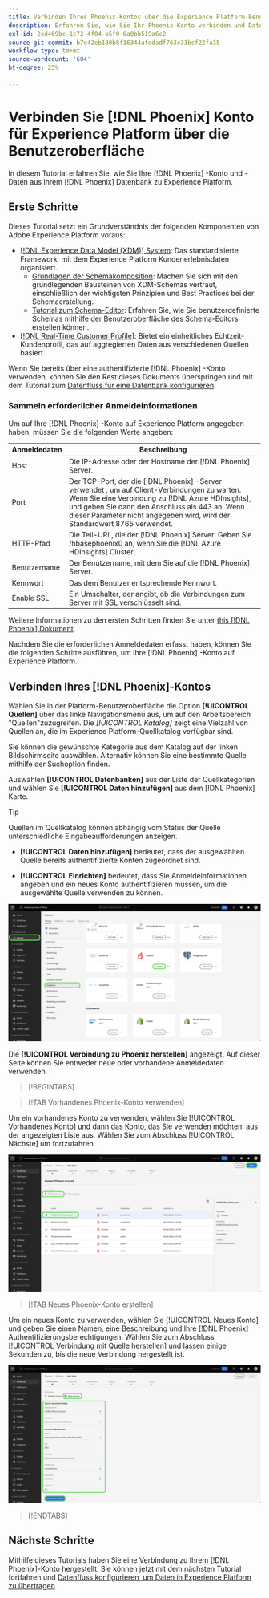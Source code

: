 ```yaml
---
title: Verbinden Ihres Phoenix-Kontos über die Experience Platform-Benutzeroberfläche
description: Erfahren Sie, wie Sie Ihr Phoenix-Konto verbinden und Daten aus Ihrer Phoenix-Datenbank über die Benutzeroberfläche zum Experience Platform übertragen.
exl-id: 2ed469bc-1c72-4f04-a5f0-6a0bb519a6c2
source-git-commit: b7e42eb180b8f16344afedadf763c33bcf22fa35
workflow-type: tm+mt
source-wordcount: '604'
ht-degree: 25%

---
```


# Verbinden Sie [!DNL Phoenix] Konto für Experience Platform über die Benutzeroberfläche

In diesem Tutorial erfahren Sie, wie Sie Ihre [!DNL Phoenix] -Konto und -Daten aus Ihrem [!DNL Phoenix] Datenbank zu Experience Platform.

## Erste Schritte

Dieses Tutorial setzt ein Grundverständnis der folgenden Komponenten von Adobe Experience Platform voraus:

* [[!DNL Experience Data Model (XDM)] System](../../../../../xdm/home.md): Das standardisierte Framework, mit dem Experience Platform Kundenerlebnisdaten organisiert.
   * [Grundlagen der Schemakomposition](../../../../../xdm/schema/composition.md): Machen Sie sich mit den grundlegenden Bausteinen von XDM-Schemas vertraut, einschließlich der wichtigsten Prinzipien und Best Practices bei der Schemaerstellung.
   * [Tutorial zum Schema-Editor](../../../../../xdm/tutorials/create-schema-ui.md): Erfahren Sie, wie Sie benutzerdefinierte Schemas mithilfe der Benutzeroberfläche des Schema-Editors erstellen können.
* [[!DNL Real-Time Customer Profile]](../../../../../profile/home.md): Bietet ein einheitliches Echtzeit-Kundenprofil, das auf aggregierten Daten aus verschiedenen Quellen basiert.

Wenn Sie bereits über eine authentifizierte [!DNL Phoenix] -Konto verwenden, können Sie den Rest dieses Dokuments überspringen und mit dem Tutorial zum [Datenfluss für eine Datenbank konfigurieren](../../dataflow/databases.md).

### Sammeln erforderlicher Anmeldeinformationen

Um auf Ihre [!DNL Phoenix] -Konto auf Experience Platform angegeben haben, müssen Sie die folgenden Werte angeben:

| Anmeldedaten | Beschreibung |
| --- | --- |
| Host | Die IP-Adresse oder der Hostname der [!DNL Phoenix] Server. |
| Port | Der TCP-Port, der die [!DNL Phoenix] -Server verwendet , um auf Client-Verbindungen zu warten. Wenn Sie eine Verbindung zu [!DNL Azure HDInsights], und geben Sie dann den Anschluss als 443 an. Wenn dieser Parameter nicht angegeben wird, wird der Standardwert 8765 verwendet. |
| HTTP-Pfad | Die Teil-URL, die der [!DNL Phoenix] Server. Geben Sie /hbasephoenix0 an, wenn Sie die [!DNL Azure HDInsights] Cluster. |
| Benutzername | Der Benutzername, mit dem Sie auf die [!DNL Phoenix] Server. |
| Kennwort | Das dem Benutzer entsprechende Kennwort. |
| Enable SSL | Ein Umschalter, der angibt, ob die Verbindungen zum Server mit SSL verschlüsselt sind. |

Weitere Informationen zu den ersten Schritten finden Sie unter [this [!DNL Phoenix] Dokument](https://python-phoenixdb.readthedocs.io/en/latest/api.html).

Nachdem Sie die erforderlichen Anmeldedaten erfasst haben, können Sie die folgenden Schritte ausführen, um Ihre [!DNL Phoenix] -Konto auf Experience Platform.

## Verbinden Ihres [!DNL Phoenix]-Kontos

Wählen Sie in der Platform-Benutzeroberfläche die Option **[!UICONTROL Quellen]** über das linke Navigationsmenü aus, um auf den Arbeitsbereich &quot;Quellen&quot;zuzugreifen. Die *[!UICONTROL Katalog]* zeigt eine Vielzahl von Quellen an, die im Experience Platform-Quellkatalog verfügbar sind.

Sie können die gewünschte Kategorie aus dem Katalog auf der linken Bildschirmseite auswählen. Alternativ können Sie eine bestimmte Quelle mithilfe der Suchoption finden.

Auswählen **[!UICONTROL Datenbanken]** aus der Liste der Quellkategorien und wählen Sie **[!UICONTROL Daten hinzufügen]** aus dem [!DNL Phoenix] Karte.

>[!TIP]
>
>Quellen im Quellkatalog können abhängig vom Status der Quelle unterschiedliche Eingabeaufforderungen anzeigen.
> 
>* **[!UICONTROL Daten hinzufügen]** bedeutet, dass der ausgewählten Quelle bereits authentifizierte Konten zugeordnet sind.
>
>* **[!UICONTROL Einrichten]** bedeutet, dass Sie Anmeldeinformationen angeben und ein neues Konto authentifizieren müssen, um die ausgewählte Quelle verwenden zu können.

![Der Quellkatalog auf der Experience Platform-Benutzeroberfläche mit der ausgewählten Phoenix-Quellkarte.](../../../../images/tutorials/create/phoenix/catalog.png)

Die **[!UICONTROL Verbindung zu Phoenix herstellen]** angezeigt. Auf dieser Seite können Sie entweder neue oder vorhandene Anmeldedaten verwenden.

>[!BEGINTABS]

>[!TAB Vorhandenes Phoenix-Konto verwenden]

Um ein vorhandenes Konto zu verwenden, wählen Sie [!UICONTROL Vorhandenes Konto] und dann das Konto, das Sie verwenden möchten, aus der angezeigten Liste aus. Wählen Sie zum Abschluss [!UICONTROL Nächste] um fortzufahren.

![Eine Liste authentifizierter Phoenix-Datenbankkonten, die bereits in Ihrem Unternehmen vorhanden sind.](../../../../images/tutorials/create/phoenix/existing.png)

>[!TAB Neues Phoenix-Konto erstellen]

Um ein neues Konto zu verwenden, wählen Sie [!UICONTROL Neues Konto] und geben Sie einen Namen, eine Beschreibung und Ihre [!DNL Phoenix] Authentifizierungsberechtigungen. Wählen Sie zum Abschluss [!UICONTROL Verbindung mit Quelle herstellen] und lassen einige Sekunden zu, bis die neue Verbindung hergestellt ist.

![Die neue Kontoschnittstelle, in der Sie Authentifizierungsberechtigungen angeben und ein Phoenix-Konto erstellen können.](../../../../images/tutorials/create/phoenix/new.png)

>[!ENDTABS]

## Nächste Schritte

Mithilfe dieses Tutorials haben Sie eine Verbindung zu Ihrem [!DNL Phoenix]-Konto hergestellt. Sie können jetzt mit dem nächsten Tutorial fortfahren und [Datenfluss konfigurieren, um Daten in Experience Platform zu übertragen](../../dataflow/databases.md).
